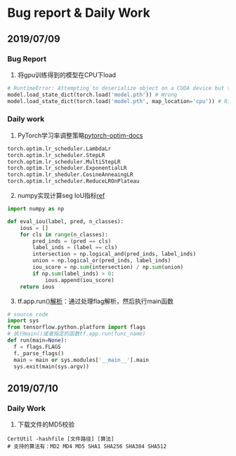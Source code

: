 # Bug report & Daily Work

## 2019/07/09

### Bug Report
1. 将gpu训练得到的模型在CPU下load
```python
# RuntimeError: Attempting to deserialize object on a CUDA device but torch.cuda.is_available() is False. If you are running on a CPU-only machine, please use torch.load with map_location='cpu' to map your storages to the CPU.
model.load_state_dict(torch.load('model.pth')) # Wrong
model.load_state_dict(torch.load('model.pth', map_location='cpu')) # Right
```

### Daily work
1. PyTorch学习率调整策略[pytorch-optim-docs](https://pytorch.org/docs/master/optim.html)
```python
torch.optim.lr_scheduler.LambdaLr
torch.optim.lr_scheduler.StepLR
torch.optim.lr_scheduler.MultiStepLR
torch.optim.lr_scheduler.ExponentialLR
torch.optim.lr_sheduler.CosineAnneaingLR
torch.optim.lr_scheduler.ReduceLROnPlateau
```
2. numpy实现计算seg IoU指标[ref](https://blog.csdn.net/lingzhou33/article/details/87901365)
```python
import numpy as np

def eval_iou(label, pred, n_classes):
    ious = []
    for cls in range(n_classes):
        pred_inds = (pred == cls)
        label_inds = (label == cls)
        intersection = np.logical_and(pred_inds, label_inds)
        union = np.logical_or(pred_inds, label_inds)
        iou_score = np.sum(intersection) / np.sum(union)
        if np.sum(label_inds) > 0:
            ious.append(iou_score)
    return ious
```
3. tf.app.run()[解析](https://blog.csdn.net/fxjzzyo/article/details/80466321)：通过处理flag解析，然后执行main函数
```python
# source code
import sys
from tensorflow.python.platform import flags
# 执行main()或者指定的函数tf.app.run(func_name)
def run(main=None):
  f = flags.FLAGS
  f._parse_flags()
  main = main or sys.modules['__main__'].main
  sys.exit(main(sys.argv))
```

## 2019/07/10

### Daily Work
1. 下载文件的MD5校验
```shell
CertUtil -hashfile [文件路径] [算法] 
# 支持的算法有：MD2 MD4 MD5 SHA1 SHA256 SHA384 SHA512
```